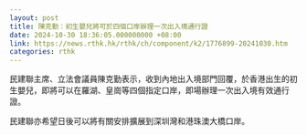 ```yaml
---
layout: post
title: 陳克勤：初生嬰兒將可於四個口岸辦理一次出入境通行證
date: 2024-10-30 18:36:05.000000000 +08:00
link: https://news.rthk.hk/rthk/ch/component/k2/1776899-20241030.htm
categories: rthk
---
```


民建聯主席、立法會議員陳克勤表示，收到內地出入境部門回覆，於香港出生的初生嬰兒，即將可以在羅湖、皇崗等四個指定口岸，即場辦理一次出入境有效通行證。

民建聯亦希望日後可以將有關安排擴展到深圳灣和港珠澳大橋口岸。
